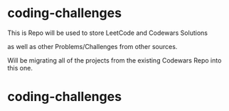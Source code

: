 # coding-challenges
This is Repo will be used to store LeetCode and Codewars Solutions

as well as other Problems/Challenges from other sources.


Will be migrating all of the projects from the existing Codewars Repo into this one.
# coding-challenges
